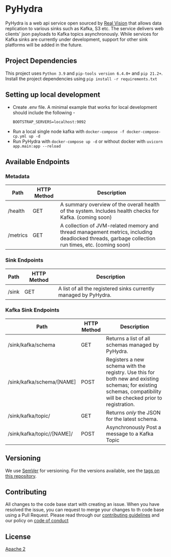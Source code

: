 # PyHydra

PyHydra is a web api service open sourced by [Real Vision](realvision.com) that allows data replication to various sinks such as Kafka, S3 etc.
The service delivers web clients' json payloads to Kafka topics asynchronously. While services for Kafka sinks are
currently under development, support for other sink platforms will be added in the future.

## Project Dependencies

This project uses `Python 3.9` and `pip-tools version 6.4.0+` and `pip 21.2+`. Install the project dependencies
using `pip install -r requirements.txt`

## Setting up local development
- Create .env file. A minimal example that works for local development should include the following -
  ```
  BOOTSTRAP_SERVERS=localhost:9092
  ```
- Run a local single node kafka with `docker-compose -f docker-compose-cp.yml up -d`
- Run PyHydra with `docker-compose up -d` or without docker with `uvicorn app.main:app --reload`

## Available Endpoints

### Metadata
| Path     | HTTP Method | Description                                                                                                                        |
|----------|-------------|------------------------------------------------------------------------------------------------------------------------------------|
| /health  | GET         | A summary overview of the overall health of the system.  Includes health checks for Kafka. (coming soon)                                        |
| /metrics | GET         | A collection of JVM-related memory and thread management metrics, including deadlocked threads, garbage collection run times, etc. (coming soon) |


### Sink Endpoints
| Path       | HTTP Method | Description                                                                          |
|------------|-------------|--------------------------------------------------------------------------------------|
| /sink | GET         | A list of all the registered sinks currently managed by PyHydra.                   |

### Kafka Sink Endpoints
| Path | HTTP Method | Description |
|------------------------------------|-------------|------------------------------------------------------------------------------------------------------------------------------------------------------------------|
| /sink/kafka/schema | GET | Returns a list of all schemas managed by PyHydra. |
| /sink/kafka/schema/[NAME] | POST | Registers a new schema with the registry. Use this for both new and existing schemas; for existing schemas, compatibility will be checked prior to registration. |
| /sink/kafka/topic/ | GET | Returns _only_ the JSON for the latest schema. |
| /sink/kafka/topic//[NAME]/ | POST | Asynchronously Post a message to a Kafka Topic |

## Versioning

We use [SemVer](http://semver.org/) for versioning. For the versions available, see the [tags on this repository](https://github.com/realvisiontv/PyHydra/tags).

## Contributing
All changes to the code base start with creating an issue. When you have resolved the issue, you can request to merge your changes to th code base using a Pull Request. Please read through our [contributing guidelines](https://github.com/realvisiontv/PyHydra/blob/ab070d5bd8a3927827e5eb96fc99939d20d7686e/CONTRIBUTING.md) and our policy on [code of conduct](https://github.com/realvisiontv/PyHydra/blob/efda78268acbffc8a194e20f822547cdc7a6caa5/CODE_OF_CONDUCT.md)

## License
[Apache 2](https://choosealicense.com/licenses/apache-2.0/)

